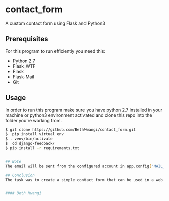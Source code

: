 # contact_form
A custom contact form using Flask and Python3


## Prerequisites
For this program to run efficiently you need this:
* Python 2.7
* Flask_WTF
* Flask
* Flask-Mail
* Git

## Usage
In order to run this program make sure you have python 2.7 installed in your machine or python3 environment activated and clone this repo into the folder you're working from.



```sh
$ git clone https://github.com/BethMwangi/contact_form.git
$  pip install virtual env
$ . venv/bin/activate
$  cd django-feedback/
$ pip install -r requirements.txt


## Note
The email will be sent from the configured account in app.config["MAIL_USERNAME"]

## Conclusion
The task was to create a simple contact form that can be used in a web page. Forms appear in many web applications and the task was to use the required Flask extensions that extend the functionality in Flask apps.


#### Beth Mwangi


 
 

